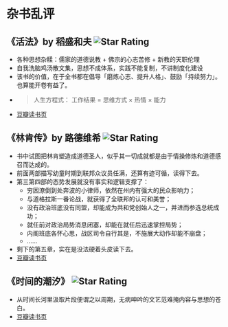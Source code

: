 # 杂书乱评

## 《活法》by 稻盛和夫 ![Star Rating](https://starrating-beta.vercel.app/2.5/)

- 各种思想杂糅：儒家的道德说教 + 佛宗的心志苦修 + 新教的天职伦理
- 自我洗脑鸡汤散文集，思想不成体系，实践不能复制，不讲制度化建设
- 该书的价值，在于全书都在倡导「磨炼心志、提升人格」、鼓励「持续努力」。也算能开卷有益了。
- > 人生方程式： 工作结果 = 思维方式 × 热情 × 能力
- [豆瓣读书页](https://book.douban.com/subject/34887257/)

## 《林肯传》by 路德维希 ![Star Rating](https://starrating-beta.vercel.app/1.5/)

- 书中试图把林肯塑造成道德圣人，似乎其一切成就都是由于情操修炼和道德感召而达成的。
- 前面两部描写幼童时期到联邦众议员任满，还算有迹可循，读得下去。
- 第三第四部的态势发展就没有事实和逻辑支撑了：
  - 穷困潦倒到处奔波的小律师，依然在州内有强大的民众影响力；
  - 与道格拉斯一番论战，就获得了全联邦的认可和美誉；
  - 没有政治班底没有同盟，却能成为共和党创始人之一，并进而参选总统成功；
  - 就任前对政治局势消息闭塞，却能在就任后迅速掌控局势；
  - 内阁班底各怀心思，战区司令自行其是，不施展大动作却能不崩盘；
  - ……
- 剩下的第五章，实在是没法硬着头皮读下去。
- [豆瓣读书页](https://book.douban.com/subject/1138763/)

## 《时间的潮汐》 ![Star Rating](https://starrating-beta.vercel.app/1/)

- 从时间长河里汲取片段便谓之以周期，无病呻吟的文艺范难掩内容与思想的苍白。
- [豆瓣读书页](https://book.douban.com/subject/35218289/)
